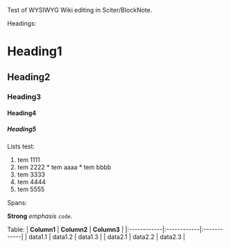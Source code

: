 Test of WYSIWYG Wiki editing in Sciter/BlockNote.

Headings:
# Heading1 #
## Heading2 ##
### Heading3 ###
#### Heading4 ####
##### Heading5 #####

Lists test:
  1. tem 1111
  1. tem 2222
    * tem aaaa
    * tem bbbb
  1. tem 3333
  1. tem 4444
  1. tem 5555

Spans:

**Strong** _emphasis_ `code`.

Table:
| **Column1** | **Column2** | **Column3** |
|:------------|:------------|:------------|
| data1.1     | data1.2     | data1.3     |
| data2.1     | data2.2     | data2.3     |
